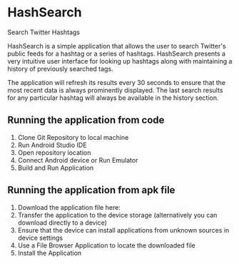 # HashSearch
Search Twitter Hashtags

HashSearch is a simple application that allows the user to search Twitter's public feeds for a hashtag or a series of hashtags.
HashSearch presents a very intuitive user interface for looking up hashtags along with maintaining a history of previously searched tags.

The application will refresh its results every 30 seconds to ensure that the most recent data is always prominently displayed.
The last search results for any particular hashtag will always be available in the history section.

Running the application from code
----------------------------------------------
1) Clone Git Repository to local machine
2) Run Android Studio IDE
3) Open repository location
4) Connect Android device or Run Emulator
5) Build and Run Application


Running the application from apk file
----------------------------------------------
1) Download the application file here:
2) Transfer the application to the device storage (alternatively you can download directly to a device)
3) Ensure that the device can install applications from unknown sources in device settings
4) Use a File Browser Application to locate the downloaded file
5) Install the Application




